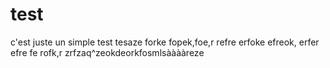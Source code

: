 # test
c'est juste un simple test
tesaze forke fopek,foe,r  refre erfoke efreok, erfer efre fe rofk,r zrfzaq^zeokdeorkfosmlsààààreze
